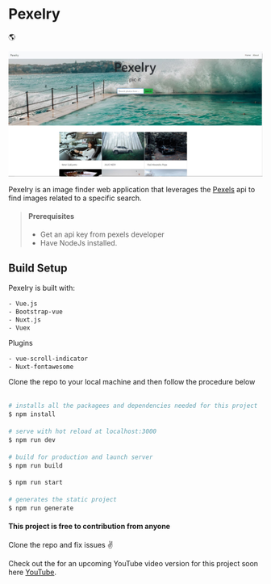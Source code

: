 # Pexelry

:earth_americas:

![Pexelry Image Finder](/assets/pexels-front-image.JPG "Pexelry Front Page")

Pexelry is an image finder web application that leverages the [Pexels](https://www.pexels.com/api/) api to find images related to a specific search.

> #### Prerequisites
>
> - Get an api key from pexels developer
> - Have NodeJs installed.

## Build Setup

Pexelry is built with:

    - Vue.js
    - Bootstrap-vue
    - Nuxt.js
    - Vuex

Plugins

    - vue-scroll-indicator
    - Nuxt-fontawesome

Clone the repo to your local machine and then follow the procedure below

```bash

# installs all the packagees and dependencies needed for this project
$ npm install

# serve with hot reload at localhost:3000
$ npm run dev

# build for production and launch server
$ npm run build

$ npm run start

# generates the static project
$ npm run generate

```

#### This project is free to contribution from anyone

Clone the repo and fix issues :v:

Check out the for an upcoming YouTube video version for this project soon here [YouTube](https://www.youtube.com/channel/UCNCzNrpq0fHxFqQYCmbwAcA).
